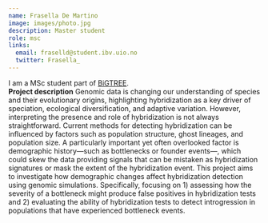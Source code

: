 ```yaml
---
name: Frasella De Martino
image: images/photo.jpg
description: Master student
role: msc
links:
  email: fraselld@student.ibv.uio.no
  twitter: Frasella_
---
```


I am a MSc student part of [BiGTREE](www.bigtree-training.org).
<br>
**Project description**
Genomic data is changing our understanding of species and their evolutionary origins, highlighting hybridization as a key driver of speciation, ecological diversification, and adaptive variation. However, interpreting the presence and role of hybridization is not always straightforward. Current methods for detecting hybridization can be influenced by factors such as population structure, ghost lineages, and population size. A particularly important yet often overlooked factor is demographic history—such as bottlenecks or founder events—, which could skew the data providing signals that can be mistaken as hybridization signatures or mask the extent of the hybridization event.  This project aims to investigate how demographic changes affect hybridization detection using genomic simulations. Specifically, focusing on 1) assessing how the severity of a bottleneck might produce false positives in hybridization tests and 2) evaluating the ability of hybridization tests to detect introgression in populations that have experienced bottleneck events.


